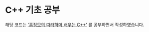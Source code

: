 # C++ 기초 공부

해당 코드는 ['홍정모의 따라하며 배우는 C++'](https://www.inflearn.com/course/following-c-plus) 를 공부하면서 작성하였습니다.
